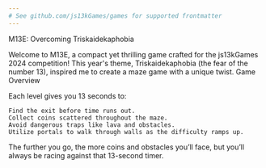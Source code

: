 ```yaml
---
# See github.com/js13kGames/games for supported frontmatter
---
```

M13E: Overcoming Triskaidekaphobia

Welcome to M13E, a compact yet thrilling game crafted for the js13kGames 2024 competition! This year's theme, Triskaidekaphobia (the fear of the number 13), inspired me to create a maze game with a unique twist.
Game Overview

Each level gives you 13 seconds to:

    Find the exit before time runs out.
    Collect coins scattered throughout the maze.
    Avoid dangerous traps like lava and obstacles.
    Utilize portals to walk through walls as the difficulty ramps up.

The further you go, the more coins and obstacles you’ll face, but you’ll always be racing against that 13-second timer.